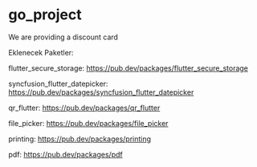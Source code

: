 # go_project
We are providing a discount card

Eklenecek Paketler:

  flutter_secure_storage: https://pub.dev/packages/flutter_secure_storage    
  
  syncfusion_flutter_datepicker: https://pub.dev/packages/syncfusion_flutter_datepicker

  qr_flutter: https://pub.dev/packages/qr_flutter

  file_picker: https://pub.dev/packages/file_picker

  printing: https://pub.dev/packages/printing

  pdf: https://pub.dev/packages/pdf
